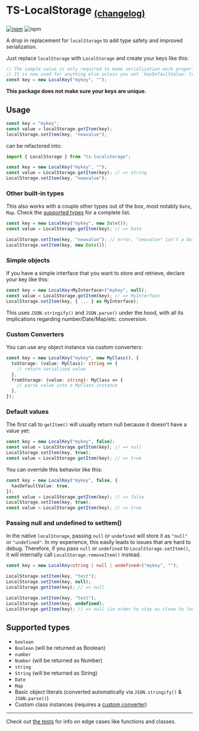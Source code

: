 # TS-LocalStorage <sub>[(changelog)](CHANGELOG.md)</sub>

[![npm](https://img.shields.io/npm/l/ts-localstorage.svg)](https://github.com/ciriousjoker/ts-localstorage/blob/main/LICENSE)
![npm](https://ciriousjoker.github.io/ts-localstorage/coverage/badge.svg)

A drop in replacement for `localStorage` to add type safety and improved serialization.

Just replace `localStorage` with `LocalStorage` and create your keys like this:

```typescript
// The sample value is only required to make serialization work properly.
// It is now used for anything else unless you set `hasDefaultValue: true`
const key = new LocalKey("mykey", "");
```

**This package does not make sure your keys are unique.**

## Usage

```typescript
const key = "mykey";
const value = localStorage.getItem(key);
localStorage.setItem(key, "newvalue");
```

can be refactored into:

```typescript
import { LocalStorage } from "ts-localstorage";

const key = new LocalKey("mykey", "");
const value = LocalStorage.getItem(key); // => string
LocalStorage.setItem(key, "newvalue");
```

### Other built-in types

This also works with a couple other types out of the box, most notably `Date`, `Map`.
Check the [supported types](#supported-types) for a complete list.

```typescript
const key = new LocalKey("mykey", new Date());
const value = LocalStorage.getItem(key); // => Date

LocalStorage.setItem(key, "newvalue"); // error, "newvalue" isn't a Date
LocalStorage.setItem(key, new Date());
```

### Simple objects

If you have a simple interface that you want to store and retrieve, declare your key like this:

```typescript
const key = new LocalKey<MyInterface>("mykey", null);
const value = LocalStorage.getItem(key); // => MyInterface
LocalStorage.setItem(key, { ... } as MyInterface);
```

This uses `JSON.stringify()` and `JSON.parse()` under the hood, with all its implications regarding number/Date/Map/etc. conversion.

### Custom Converters

You can use any object instance via custom converters:

```typescript
const key = new LocalKey("mykey", new MyClass(), {
  toStorage: (value: MyClass): string => {
    // return serialized value
  },
  fromStorage: (value: string): MyClass => {
    // parse value into a MyClass instance
  },
});
```

### Default values

The first call to `getItem()` will usually return null because it doesn't have a value yet:

```typescript
const key = new LocalKey("mykey", false);
const value = LocalStorage.getItem(key); // => null
LocalStorage.setItem(key, true);
const value = LocalStorage.getItem(key); // => true
```

You can override this behavior like this:

```typescript
const key = new LocalKey("mykey", false, {
  hasDefaultValue: true,
});
const value = LocalStorage.getItem(key); // => false
LocalStorage.setItem(key, true);
const value = LocalStorage.getItem(key); // => true
```

### Passing null and undefined to setItem()

In the native `localStorage`, passing `null` or `undefined` will store it as `"null"` or `"undefined"`. In my experience, this easily leads to issues that are hard to debug. Therefore, if you pass `null` or `undefined` to `LocalStorage.setItem()`, it will internally call `LocalStorage.removeItem()` instead.

```typescript
const key = new LocalKey<string | null | undefined>("mykey", "");

LocalStorage.setItem(key, "test");
LocalStorage.setItem(key, null);
LocalStorage.getItem(key); // => null

LocalStorage.setItem(key, "test");
LocalStorage.setItem(key, undefined);
LocalStorage.getItem(key); // => null (in order to stay as close to localStorage as possible)
```

## Supported types

- `boolean`
- `Boolean` (will be returned as Boolean)
- `number`
- `Number` (will be returned as Number)
- `string`
- `String` (will be returned as String)
- `Date`
- `Map`
- Basic object literals (converted automatically via `JSON.stringify()` & `JSON.parse()`)
- Custom class instances (requires a [custom converter](#custom-converters))

---

Check out [the tests](src/index.test.ts) for info on edge cases like functions and classes.
